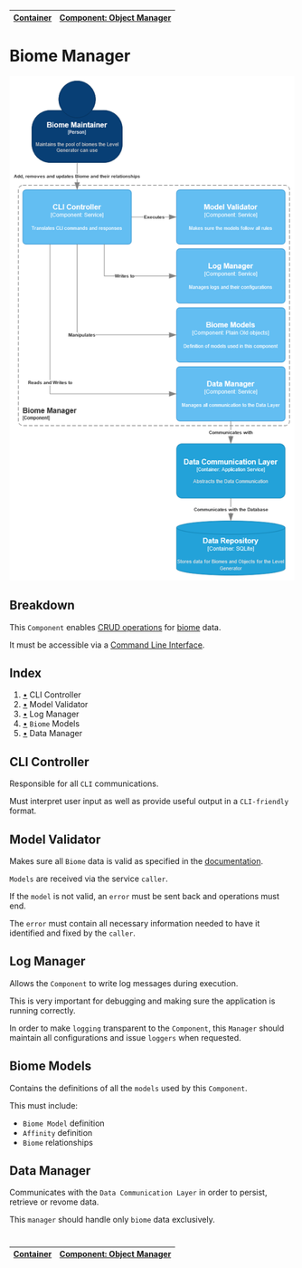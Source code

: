 | [Container](container.md) | [Component: Object Manager](component_object.md) |
| ------------------------- | ------------------------------------------------ |

# Biome Manager

![Component Diagram](diagrams/imgs/component_biome_manager.png)

## Breakdown

This `Component` enables [CRUD operations](https://en.wikipedia.org/wiki/Create,_read,_update_and_delete) for [biome](../requirements/definitions/biome_definition.md) data.

It must be accessible via a [Command Line Interface](https://en.wikipedia.org/wiki/Command-line_interface).

## Index

1. [•](#cli-controller) CLI Controller
1. [•](#model-validator) Model Validator
1. [•](#log-manager) Log Manager
1. [•](#biome-models) `Biome` Models
1. [•](#data-manager) Data Manager

## CLI Controller

Responsible for all `CLI` communications.

Must interpret user input as well as provide useful output in a `CLI-friendly` format.

## Model Validator

Makes sure all `Biome` data is valid as specified in the [documentation](../requirements/definitions/biome_definition.md).

`Models` are received via the service `caller`.

If the `model` is not valid, an `error` must be sent back and operations must end.

The `error` must contain all necessary information needed to have it identified and fixed by the `caller`.

## Log Manager

Allows the `Component` to write log messages during execution.

This is very important for debugging and making sure the application is running correctly.

In order to make `logging` transparent to the `Component`, this `Manager` should maintain all configurations and issue `loggers` when requested.

## Biome Models

Contains the definitions of all the `models` used by this `Component`.

This must include:

- `Biome Model` definition
- `Affinity` definition
- `Biome` relationships

## Data Manager

Communicates with the `Data Communication Layer` in order to persist, retrieve or revome data.

This `manager` should handle only `biome` data exclusively.

#

| [Container](container.md) | [Component: Object Manager](component_object.md) |
| ------------------------- | ------------------------------------------------ |

